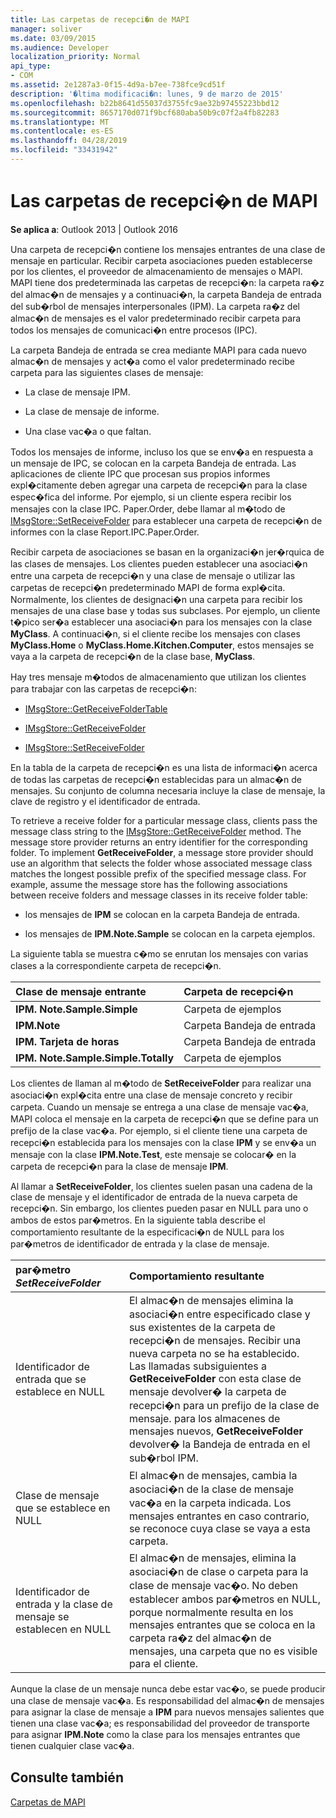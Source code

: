 ```yaml
---
title: Las carpetas de recepci�n de MAPI
manager: soliver
ms.date: 03/09/2015
ms.audience: Developer
localization_priority: Normal
api_type:
- COM
ms.assetid: 2e1287a3-0f15-4d9a-b7ee-738fce9cd51f
description: '�ltima modificaci�n: lunes, 9 de marzo de 2015'
ms.openlocfilehash: b22b8641d55037d3755fc9ae32b97455223bbd12
ms.sourcegitcommit: 8657170d071f9bcf680aba50b9c07f2a4fb82283
ms.translationtype: MT
ms.contentlocale: es-ES
ms.lasthandoff: 04/28/2019
ms.locfileid: "33431942"
---
```

# <a name="mapi-receive-folders"></a>Las carpetas de recepci�n de MAPI

  
  
**Se aplica a**: Outlook 2013 | Outlook 2016 
  
Una carpeta de recepci�n contiene los mensajes entrantes de una clase de mensaje en particular. Recibir carpeta asociaciones pueden establecerse por los clientes, el proveedor de almacenamiento de mensajes o MAPI. MAPI tiene dos predeterminada las carpetas de recepci�n: la carpeta ra�z del almac�n de mensajes y a continuaci�n, la carpeta Bandeja de entrada del sub�rbol de mensajes interpersonales (IPM). La carpeta ra�z del almac�n de mensajes es el valor predeterminado recibir carpeta para todos los mensajes de comunicaci�n entre procesos (IPC).
  
 La carpeta Bandeja de entrada se crea mediante MAPI para cada nuevo almac�n de mensajes y act�a como el valor predeterminado recibe carpeta para las siguientes clases de mensaje: 
  
- La clase de mensaje IPM.
    
- La clase de mensaje de informe.
    
- Una clase vac�a o que faltan.
    
Todos los mensajes de informe, incluso los que se env�a en respuesta a un mensaje de IPC, se colocan en la carpeta Bandeja de entrada. Las aplicaciones de cliente IPC que procesan sus propios informes expl�citamente deben agregar una carpeta de recepci�n para la clase espec�fica del informe. Por ejemplo, si un cliente espera recibir los mensajes con la clase IPC. Paper.Order, debe llamar al m�todo de [IMsgStore::SetReceiveFolder](imsgstore-setreceivefolder.md) para establecer una carpeta de recepci�n de informes con la clase Report.IPC.Paper.Order. 
  
Recibir carpeta de asociaciones se basan en la organizaci�n jer�rquica de las clases de mensajes. Los clientes pueden establecer una asociaci�n entre una carpeta de recepci�n y una clase de mensaje o utilizar las carpetas de recepci�n predeterminado MAPI de forma expl�cita. Normalmente, los clientes de designaci�n una carpeta para recibir los mensajes de una clase base y todas sus subclases. Por ejemplo, un cliente t�pico ser�a establecer una asociaci�n para los mensajes con la clase **MyClass**. A continuaci�n, si el cliente recibe los mensajes con clases **MyClass.Home** o **MyClass.Home.Kitchen.Computer**, estos mensajes se vaya a la carpeta de recepci�n de la clase base, **MyClass**.
  
Hay tres mensaje m�todos de almacenamiento que utilizan los clientes para trabajar con las carpetas de recepci�n:
  
- [IMsgStore::GetReceiveFolderTable](imsgstore-getreceivefoldertable.md)
    
- [IMsgStore::GetReceiveFolder](imsgstore-getreceivefolder.md)
    
- [IMsgStore::SetReceiveFolder](imsgstore-setreceivefolder.md)
    
En la tabla de la carpeta de recepci�n es una lista de informaci�n acerca de todas las carpetas de recepci�n establecidas para un almac�n de mensajes. Su conjunto de columna necesaria incluye la clase de mensaje, la clave de registro y el identificador de entrada.
  
To retrieve a receive folder for a particular message class, clients pass the message class string to the [IMsgStore::GetReceiveFolder](imsgstore-getreceivefolder.md) method. The message store provider returns an entry identifier for the corresponding folder. To implement **GetReceiveFolder**, a message store provider should use an algorithm that selects the folder whose associated message class matches the longest possible prefix of the specified message class. For example, assume the message store has the following associations between receive folders and message classes in its receive folder table:
  
- los mensajes de **IPM** se colocan en la carpeta Bandeja de entrada. 
    
- los mensajes de **IPM.Note.Sample** se colocan en la carpeta ejemplos. 
    
La siguiente tabla se muestra c�mo se enrutan los mensajes con varias clases a la correspondiente carpeta de recepci�n.
  
|**Clase de mensaje entrante**|**Carpeta de recepci�n**|
|:-----|:-----|
|**IPM. Note.Sample.Simple** <br/> |Carpeta de ejemplos  <br/> |
|**IPM.Note** <br/> |Carpeta Bandeja de entrada  <br/> |
|**IPM. Tarjeta de horas** <br/> |Carpeta Bandeja de entrada  <br/> |
|**IPM. Note.Sample.Simple.Totally** <br/> |Carpeta de ejemplos  <br/> |
   
Los clientes de llaman al m�todo de **SetReceiveFolder** para realizar una asociaci�n expl�cita entre una clase de mensaje concreto y recibir carpeta. Cuando un mensaje se entrega a una clase de mensaje vac�a, MAPI coloca el mensaje en la carpeta de recepci�n que se define para un prefijo de la clase vac�a. Por ejemplo, si el cliente tiene una carpeta de recepci�n establecida para los mensajes con la clase **IPM** y se env�a un mensaje con la clase **IPM.Note.Test**, este mensaje se colocar� en la carpeta de recepci�n para la clase de mensaje **IPM**. 
  
Al llamar a **SetReceiveFolder**, los clientes suelen pasan una cadena de la clase de mensaje y el identificador de entrada de la nueva carpeta de recepci�n. Sin embargo, los clientes pueden pasar en NULL para uno o ambos de estos par�metros. En la siguiente tabla describe el comportamiento resultante de la especificaci�n de NULL para los par�metros de identificador de entrada y la clase de mensaje. 
  
|**par�metro  _SetReceiveFolder_**|**Comportamiento resultante**|
|:-----|:-----|
|Identificador de entrada que se establece en NULL  <br/> |El almac�n de mensajes elimina la asociaci�n entre especificado clase y sus existentes de la carpeta de recepci�n de mensajes. Recibir una nueva carpeta no se ha establecido. <br/> Las llamadas subsiguientes a **GetReceiveFolder** con esta clase de mensaje devolver� la carpeta de recepci�n para un prefijo de la clase de mensaje. para los almacenes de mensajes nuevos, **GetReceiveFolder** devolver� la Bandeja de entrada en el sub�rbol IPM.      <br/> |
|Clase de mensaje que se establece en NULL  <br/> |El almac�n de mensajes, cambia la asociaci�n de la clase de mensaje vac�a en la carpeta indicada. Los mensajes entrantes en caso contrario, se reconoce cuya clase se vaya a esta carpeta.  <br/> |
|Identificador de entrada y la clase de mensaje se establecen en NULL  <br/> |El almac�n de mensajes, elimina la asociaci�n de clase o carpeta para la clase de mensaje vac�o. No deben establecer ambos par�metros en NULL, porque normalmente resulta en los mensajes entrantes que se coloca en la carpeta ra�z del almac�n de mensajes, una carpeta que no es visible para el cliente.  <br/> |
   
Aunque la clase de un mensaje nunca debe estar vac�o, se puede producir una clase de mensaje vac�a. Es responsabilidad del almac�n de mensajes para asignar la clase de mensaje a **IPM** para nuevos mensajes salientes que tienen una clase vac�a; es responsabilidad del proveedor de transporte para asignar **IPM.Note** como la clase para los mensajes entrantes que tienen cualquier clase vac�a. 
  
## <a name="see-also"></a>Consulte también



[Carpetas de MAPI](mapi-folders.md)

